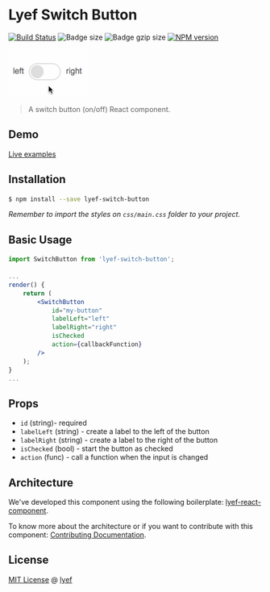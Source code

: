 # Lyef Switch Button
[![Build Status](https://travis-ci.org/lyef/lyef-switch-button.svg?branch=master)](https://travis-ci.org/lyef/lyef-switch-button)
![Badge size](https://badge-size.herokuapp.com/lyef/lyef-switch-button/master/dist/Main.min.js.svg)
![Badge gzip size](https://badge-size.herokuapp.com/lyef/lyef-switch-button/master/dist/Main.min.js.svg?compression=gzip)
[![NPM version](https://badge-me.herokuapp.com/api/npm/lyef-switch-button.png)](http://badges.enytc.com/for/npm/lyef-switch-button)

![Switch Button](switch-button.gif)

> A switch button (on/off) React component.

## Demo

[Live examples](https://lyef.github.io/lyef-switch-button)

## Installation

```sh
$ npm install --save lyef-switch-button
```

*Remember to import the styles on `css/main.css` folder to your project.*

## Basic Usage

```jsx
import SwitchButton from 'lyef-switch-button';

...
render() {
    return (
        <SwitchButton
            id="my-button"
            labelLeft="left"
            labelRight="right"
            isChecked
            action={callbackFunction}
        />
    );
}
...
```

## Props

- `id` (string)- required
- `labelLeft` (string) - create a label to the left of the button
- `labelRight` (string) - create a label to the right of the button
- `isChecked` (bool) - start the button as checked
- `action` (func) - call a function when the input is changed

## Architecture

We've developed this component using the following boilerplate:
[lyef-react-component](https://github.com/lyef/lyef-react-component).

To know more about the architecture or if you want to contribute with this component:
[Contributing Documentation](https://github.com/lyef/lyef-switch-button/blob/master/CONTRIBUTING.md).

## License

[MIT License](https://github.com/lyef/lyef-switch-button/blob/master/LICENSE.md) @ [lyef](https://lyef.github.io/)
